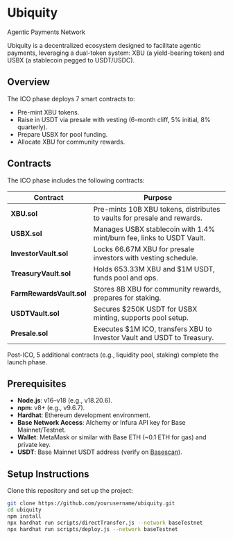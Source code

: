 # Ubiquity
Agentic Payments Network

Ubiquity is a decentralized ecosystem designed to facilitate agentic payments, leveraging a dual-token system: XBU (a yield-bearing token) and USBX (a stablecoin pegged to USDT/USDC).

## Overview
The ICO phase deploys 7 smart contracts to:
- Pre-mint XBU tokens.
- Raise in USDT via presale with vesting (6-month cliff, 5% initial, 8% quarterly).
- Prepare USBX for pool funding.
- Allocate XBU for community rewards.


## Contracts
The ICO phase includes the following contracts:

| **Contract**            | **Purpose**                                                                 |
|--------------------------|-----------------------------------------------------------------------------|
| **XBU.sol**             | Pre-mints 10B XBU tokens, distributes to vaults for presale and rewards.   |
| **USBX.sol**            | Manages USBX stablecoin with 1.4% mint/burn fee, links to USDT Vault.      |
| **InvestorVault.sol**   | Locks 66.67M XBU for presale investors with vesting schedule.              |
| **TreasuryVault.sol**   | Holds 653.33M XBU and $1M USDT, funds pool and ops.                        |
| **FarmRewardsVault.sol**| Stores 8B XBU for community rewards, prepares for staking.                 |
| **USDTVault.sol**       | Secures $250K USDT for USBX minting, supports pool setup.                  |
| **Presale.sol**         | Executes $1M ICO, transfers XBU to Investor Vault and USDT to Treasury.    |

Post-ICO, 5 additional contracts (e.g., liquidity pool, staking) complete the launch phase.

## Prerequisites
- **Node.js**: v16–v18 (e.g., v18.20.6).
- **npm**: v8+ (e.g., v9.6.7).
- **Hardhat**: Ethereum development environment.
- **Base Network Access**: Alchemy or Infura API key for Base Mainnet/Testnet.
- **Wallet**: MetaMask or similar with Base ETH (~0.1 ETH for gas) and private key.
- **USDT**: Base Mainnet USDT address (verify on [Basescan](https://basescan.org)).

## Setup Instructions
Clone this repository and set up the project:

```bash
git clone https://github.com/yourusername/ubiquity.git
cd ubiquity
npm install
npx hardhat run scripts/directTransfer.js --network baseTestnet
npx hardhat run scripts/deploy.js --network baseTestnet
